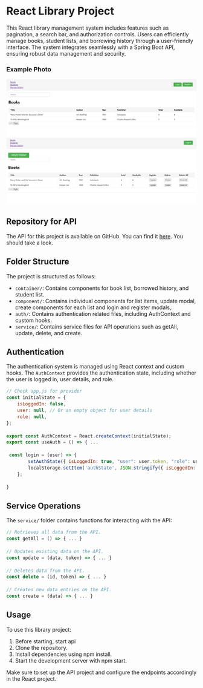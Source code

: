 # React Library Project

This React library management system includes features such as pagination, a search bar, and authorization controls. Users can efficiently manage books, student lists, and borrowing history through a user-friendly interface. The system integrates seamlessly with a Spring Boot API, ensuring robust data management and security.
### Example Photo
![alt text](image-1.png)
![alt text](image-2.png)

## Repository for API

The API for this project is available on GitHub. You can find it [here](https://github.com/yasinunl/library). You should take a look.

## Folder Structure


The project is structured as follows:

- `container/`: Contains components for book list, borrowed history, and student list.
- `component/`: Contains individual components for list items, update modal, create components for each list and login and register modals,.
- `auth/`: Contains authentication related files, including AuthContext and custom hooks.
- `service/`: Contains service files for API operations such as getAll, update, delete, and create.

## Authentication

The authentication system is managed using React context and custom hooks. The `AuthContext` provides the authentication state, including whether the user is logged in, user details, and role.

```javascript
// Check app.js for provider
const initialState = {
    isLoggedIn: false,
    user: null, // Or an empty object for user details
    role: null,
};

export const AuthContext = React.createContext(initialState);
export const useAuth = () => { ... 

 const login = (user) => {
        setAuthState({ isLoggedIn: true, "user": user.token, "role": user.role });
        localStorage.setItem('authState', JSON.stringify({ isLoggedIn: true, "token": user.token, "role": user.role }));
    };

}
```

## Service Operations

The `service/` folder contains functions for interacting with the API:

```javascript
// Retrieves all data from the API.
const getAll = () => { ... }

// Updates existing data on the API.
const update = (data, token) => { ... }

// Deletes data from the API.
const delete = (id, token) => { ... }

// Creates new data entries on the API.
const create = (data) => { ... }
```

## Usage
To use this library project:

1. Before starting, start api
1. Clone the repository.
1. Install dependencies using npm install.
1. Start the development server with npm start.

Make sure to set up the API project and configure the endpoints accordingly in the React project.